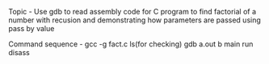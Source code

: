 Topic - Use gdb to read assembly code for C program to find factorial of a number with recusion and demonstrating how parameters are passed using pass by value


Command sequence - gcc -g fact.c
                   ls(for checking)
                   gdb a.out
                   b main
                   run
                   disass
